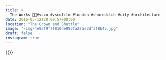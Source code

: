 ```yaml
---
title: >
  The Works 🍺💾#vsco #vscofilm #london #shoreditch #city #architecture
date: 2016-05-12T20:09:57+00:00
location: "The Crown and Shuttle"
image: "/img/4e9af9f7f810de983fa225e3df3f8b45.jpg"
draft: false
instagram: true
---
```


{{<photo src="/img/4e9af9f7f810de983fa225e3df3f8b45.jpg">}}
